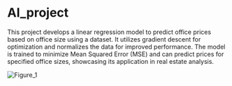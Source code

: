 # AI_project
This project develops a linear regression model to predict office prices based on office size using a dataset. It utilizes gradient descent for optimization and normalizes the data for improved performance. The model is trained to minimize Mean Squared Error (MSE) and can predict prices for specified office sizes, showcasing its application in real estate analysis.

![Figure_1](https://github.com/user-attachments/assets/e75bb5b3-555a-4cac-8da0-8c792537e11c)
